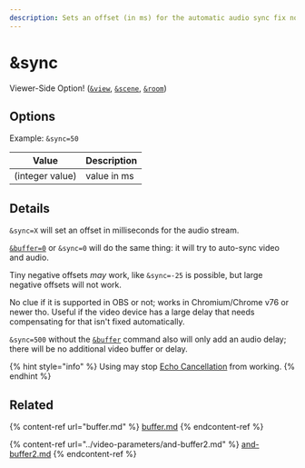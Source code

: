 ```yaml
---
description: Sets an offset (in ms) for the automatic audio sync fix node
---
```


# \&sync

Viewer-Side Option! ([`&view`](view.md), [`&scene`](scene.md), [`&room`](../../general-settings/room.md))

## Options

Example: `&sync=50`

| Value           | Description |
| --------------- | ----------- |
| (integer value) | value in ms |

## Details

`&sync=X` will set an offset in milliseconds for the audio stream.

[`&buffer=0`](../../advanced-settings.md#buffer) or `&sync=0` will do the same thing: it will try to auto-sync video and audio.

Tiny negative offsets _may_ work, like `&sync=-25` is possible, but large negative offsets will not work.

No clue if it is supported in OBS or not; works in Chromium/Chrome v76 or newer tho. Useful if the video device has a large delay that needs compensating for that isn't fixed automatically.

`&sync=500` without the [`&buffer`](buffer.md) command also will only add an audio delay; there will be no additional video buffer or delay.

{% hint style="info" %}
Using may stop [Echo Cancellation](../../source-settings/aec.md) from working.
{% endhint %}

## Related

{% content-ref url="buffer.md" %}
[buffer.md](buffer.md)
{% endcontent-ref %}

{% content-ref url="../video-parameters/and-buffer2.md" %}
[and-buffer2.md](../video-parameters/and-buffer2.md)
{% endcontent-ref %}
